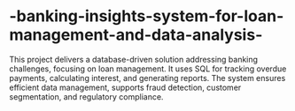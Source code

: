 # -banking-insights-system-for-loan-management-and-data-analysis-
 This project delivers a database-driven solution addressing banking challenges, focusing on loan management. It uses SQL for tracking overdue payments, calculating interest, and generating reports. The system ensures efficient data management, supports fraud detection, customer segmentation, and regulatory compliance.
